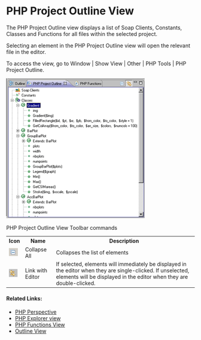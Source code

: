 # PHP Project Outline View

<!--context:project_outline_view-->

The PHP Project Outline view displays a list of Soap Clients, Constants, Classes and Functions for all files within the selected project.

Selecting an element in the PHP Project Outline view will open the relevant file in the editor.

To access the view, go to Window | Show View | Other | PHP Tools | PHP Project Outline.

![view_project_outline.png](images/view_project_outline.png "view_project_outline.png")

PHP Project Outline View Toolbar commands

<table>
	<tr><th>Icon</th>
	<th>Name</th>
	<th>Description</th></tr>
	<tr><td><img src="images/collapse_all_icon.png" /></td>
	<td>Collapse All</td>
	<td>Collapses the list of elements</td></tr>
	<tr><td><img src="images/link_with_editor_icon.png" /></td>
	<td>Link with Editor</td>
	<td>If selected, elements will immediately be displayed in the editor when they are single-clicked. If unselected, elements will be displayed in the editor when they are double-clicked.</td></tr>
</table>

<!--links-start-->

#### Related Links:

 * [PHP Perspective](../../../032-reference/008-php_perspectives_and_views/008-php_perspective_views/000-index.md)
 * [PHP Explorer view](../../../032-reference/008-php_perspectives_and_views/008-php_perspective_views/008-php_explorer_view.md)
 * [PHP Functions View](008-php_functions_view.md)
 * [Outline View](../../../032-reference/008-php_perspectives_and_views/008-php_perspective_views/016-php_outline_view.md)

<!--links-end-->
